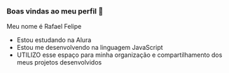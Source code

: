 ### Boas vindas ao meu perfil 💙

Meu nome é Rafael Felipe

- Estou estudando na Alura
- Estou me desenvolvendo na linguagem JavaScript
- UTILIZO esse espaço para minha organização e compartilhamento dos meus projetos desenvolvidos

  
